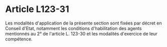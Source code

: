 # Article L123-31

Les modalités d'application de la présente section sont fixées par décret en Conseil d'Etat, notamment les conditions d'habilitation des agents mentionnés au 2° de l'article L. 123-30 et les modalités d'exercice de leur compétence.
